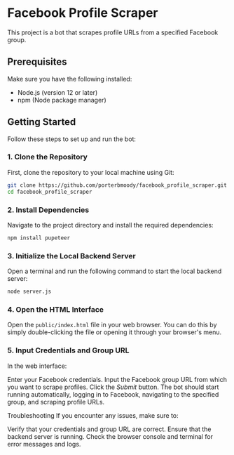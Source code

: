 # Facebook Profile Scraper

This project is a bot that scrapes profile URLs from a specified Facebook group. 

## Prerequisites

Make sure you have the following installed:
- Node.js (version 12 or later)
- npm (Node package manager)

## Getting Started

Follow these steps to set up and run the bot:

### 1. Clone the Repository

First, clone the repository to your local machine using Git:

```sh
git clone https://github.com/porterbmoody/facebook_profile_scraper.git
cd facebook_profile_scraper
```
### 2. Install Dependencies
Navigate to the project directory and install the required dependencies:

```sh
npm install pupeteer
```
### 3. Initialize the Local Backend Server
Open a terminal and run the following command to start the local backend server:

```sh
node server.js
```
### 4. Open the HTML Interface
Open the `public/index.html` file in your web browser. You can do this by simply double-clicking the file or opening it through your browser's menu.

### 5. Input Credentials and Group URL
In the web interface:

Enter your Facebook credentials.
Input the Facebook group URL from which you want to scrape profiles.
Click the *Submit* button.
The bot should start running automatically, logging in to Facebook, navigating to the specified group, and scraping profile URLs.

Troubleshooting
If you encounter any issues, make sure to:

Verify that your credentials and group URL are correct.
Ensure that the backend server is running.
Check the browser console and terminal for error messages and logs.